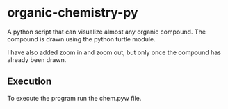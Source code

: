 # organic-chemistry-py
A python script that can visualize almost any organic compound. The compound is drawn using the python turtle module.

I have also added zoom in and zoom out, but only once the compound has already been drawn.

## Execution

To execute the program run the chem.pyw file.

